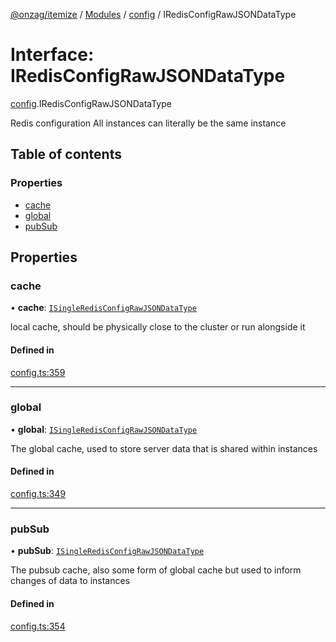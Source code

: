 [@onzag/itemize](../README.md) / [Modules](../modules.md) / [config](../modules/config.md) / IRedisConfigRawJSONDataType

# Interface: IRedisConfigRawJSONDataType

[config](../modules/config.md).IRedisConfigRawJSONDataType

Redis configuration
All instances can literally be the same instance

## Table of contents

### Properties

- [cache](config.IRedisConfigRawJSONDataType.md#cache)
- [global](config.IRedisConfigRawJSONDataType.md#global)
- [pubSub](config.IRedisConfigRawJSONDataType.md#pubsub)

## Properties

### cache

• **cache**: [`ISingleRedisConfigRawJSONDataType`](config.ISingleRedisConfigRawJSONDataType.md)

local cache, should be physically close to the cluster
or run alongside it

#### Defined in

[config.ts:359](https://github.com/onzag/itemize/blob/f2db74a5/config.ts#L359)

___

### global

• **global**: [`ISingleRedisConfigRawJSONDataType`](config.ISingleRedisConfigRawJSONDataType.md)

The global cache, used to store server data
that is shared within instances

#### Defined in

[config.ts:349](https://github.com/onzag/itemize/blob/f2db74a5/config.ts#L349)

___

### pubSub

• **pubSub**: [`ISingleRedisConfigRawJSONDataType`](config.ISingleRedisConfigRawJSONDataType.md)

The pubsub cache, also some form of global cache
but used to inform changes of data to instances

#### Defined in

[config.ts:354](https://github.com/onzag/itemize/blob/f2db74a5/config.ts#L354)
